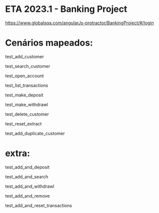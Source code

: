 # ETA 2023.1 - Banking Project
https://www.globalsqa.com/angularJs-protractor/BankingProject/#/login

# Cenários mapeados:

test_add_customer

test_search_customer

test_open_account

test_list_transactions

test_make_deposit

test_make_withdrawl

test_delete_customer

test_reset_extract

test_add_duplicate_customer


# extra:

test_add_and_deposit

test_add_and_search

test_add_and_withdrawl

test_add_and_remove

test_add_and_reset_transactions
